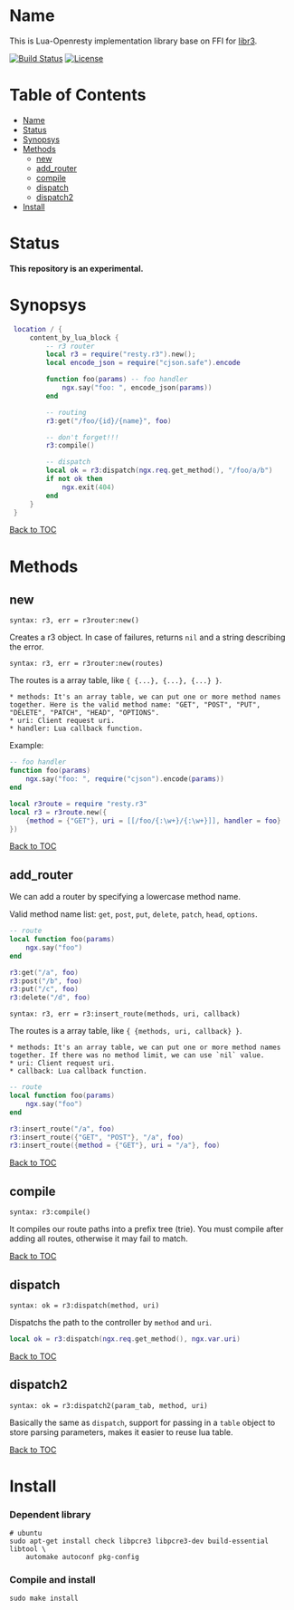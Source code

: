 Name
====
This is Lua-Openresty implementation library base on FFI for [libr3](https://github.com/c9s/r3).

[![Build Status](https://travis-ci.org/iresty/lua-resty-libr3.svg?branch=master)](https://travis-ci.org/iresty/lua-resty-libr3)
[![License](https://img.shields.io/badge/License-Apache%202.0-blue.svg)](https://github.com/iresty/lua-resty-libr3/blob/master/LICENSE)

Table of Contents
=================

* [Name](#name)
* [Status](#status)
* [Synopsys](#synopsys)
* [Methods](#methods)
    * [new](#new)
    * [add_router](#add_router)
    * [compile](#compile)
    * [dispatch](#dispatch)
    * [dispatch2](#dispatch2)
* [Install](#install)

Status
======

**This repository is an experimental.**

Synopsys
========

```lua
 location / {
     content_by_lua_block {
         -- r3 router
         local r3 = require("resty.r3").new();
         local encode_json = require("cjson.safe").encode

         function foo(params) -- foo handler
             ngx.say("foo: ", encode_json(params))
         end

         -- routing
         r3:get("/foo/{id}/{name}", foo)

         -- don't forget!!!
         r3:compile()

         -- dispatch
         local ok = r3:dispatch(ngx.req.get_method(), "/foo/a/b")
         if not ok then
             ngx.exit(404)
         end
     }
 }
```

[Back to TOC](#table-of-contents)

Methods
=======

new
---

`syntax: r3, err = r3router:new()`

Creates a r3 object. In case of failures, returns `nil` and a string describing the error.

`syntax: r3, err = r3router:new(routes)`

The routes is a array table, like `{ {...}, {...}, {...} }`.

    * methods: It's an array table, we can put one or more method names together. Here is the valid method name: "GET", "POST", "PUT", "DELETE", "PATCH", "HEAD", "OPTIONS".
    * uri: Client request uri.
    * handler: Lua callback function.

Example:

```lua
-- foo handler
function foo(params)
    ngx.say("foo: ", require("cjson").encode(params))
end

local r3route = require "resty.r3"
local r3 = r3route.new({
    {method = {"GET"}, uri = [[/foo/{:\w+}/{:\w+}]], handler = foo}
})
```

[Back to TOC](#table-of-contents)


add_router
----------

We can add a router by specifying a lowercase method name.

Valid method name list: `get`, `post`, `put`, `delete`, `patch`, `head`, `options`.

```lua
-- route
local function foo(params)
    ngx.say("foo")
end

r3:get("/a", foo)
r3:post("/b", foo)
r3:put("/c", foo)
r3:delete("/d", foo)
```

`syntax: r3, err = r3:insert_route(methods, uri, callback)`

The routes is a array table, like `{ {methods, uri, callback} }`.

    * methods: It's an array table, we can put one or more method names together. If there was no method limit, we can use `nil` value.
    * uri: Client request uri.
    * callback: Lua callback function.

```lua
-- route
local function foo(params)
    ngx.say("foo")
end

r3:insert_route("/a", foo)
r3:insert_route({"GET", "POST"}, "/a", foo)
r3:insert_route({method = {"GET"}, uri = "/a"}, foo)
```

[Back to TOC](#table-of-contents)

compile
-------

`syntax: r3:compile()`

It compiles our route paths into a prefix tree (trie). You must compile after adding all routes, otherwise it may fail to match.

[Back to TOC](#table-of-contents)


dispatch
--------

`syntax: ok = r3:dispatch(method, uri)`

Dispatchs the path to the controller by `method` and `uri`.

```lua
local ok = r3:dispatch(ngx.req.get_method(), ngx.var.uri)
```

[Back to TOC](#table-of-contents)

dispatch2
---------

`syntax: ok = r3:dispatch2(param_tab, method, uri)`

Basically the same as `dispatch`, support for passing in a `table` object to
store parsing parameters, makes it easier to reuse lua table.

[Back to TOC](#table-of-contents)

Install
=======

### Dependent library

```shell
# ubuntu
sudo apt-get install check libpcre3 libpcre3-dev build-essential libtool \
    automake autoconf pkg-config
```

### Compile and install

```
sudo make install
```

